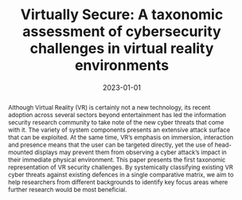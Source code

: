 ---
title: "Virtually Secure: A taxonomic assessment of cybersecurity challenges in virtual reality environments"
abstract: "Although Virtual Reality (VR) is certainly not a new technology, its recent adoption across several sectors beyond entertainment has led the information security research community to take note of the new cyber threats that come with it. The variety of system components presents an extensive attack surface that can be exploited. At the same time, VR’s emphasis on immersion, interaction and presence means that the user can be targeted directly, yet the use of head-mounted displays may prevent them from observing a cyber attack’s impact in their immediate physical environment. This paper presents the first taxonomic representation of VR security challenges. By systemically classifying existing VR cyber threats against existing defences in a single comparative matrix, we aim to help researchers from different backgrounds to identify key focus areas where further research would be most beneficial."
collection: publications
permalink: /publication/odeleye2022virtually
date: 2023-01-01
venue: 'Computers & Security'
paperurl: '/files/pdf/papers/odeleye2022virtually.pdf'
link: 'https://www.sciencedirect.com/science/article/pii/S0167404822003431'
citation: 'Blessing Odeleye, George Loukas, Ryan Heartfield, Georgia Sakellari, Emmanouil Panaousis, Fotios Spyridonis (2023). 
    &quot;Virtually Secure: A taxonomic assessment of cybersecurity challenges in virtual reality environments.&quot;
    <i>Computers & Security</i>, 124, 102951.<br>
    <span style="color:#2979ab;">(JCR 2021: 5.105, CiteScore: 10.1)</span>'
---